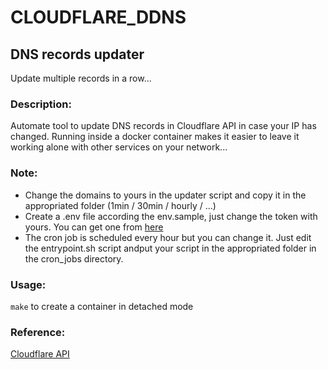 # CLOUDFLARE_DDNS

## DNS records updater
Update multiple records in a row...


### Description:
Automate tool to update DNS records in Cloudflare API in case your IP has changed. Running inside a docker container makes it easier to leave it working alone with other services on your network...

### Note:
- Change the domains to yours in the updater script and copy it in the appropriated folder (1min / 30min / hourly / ...)
- Create a .env file according the env.sample, just change the token with yours. You can get one from [here](https://dash.cloudflare.com)
- The cron job is scheduled every hour but you can change it. Just edit the entrypoint.sh script andput your script in the appropriated folder in the cron_jobs directory.

### Usage:
```make``` to create a container in detached mode

### Reference:
[Cloudflare API](https://api.cloudflare.com/#dns-records-for-a-zone-properties)
